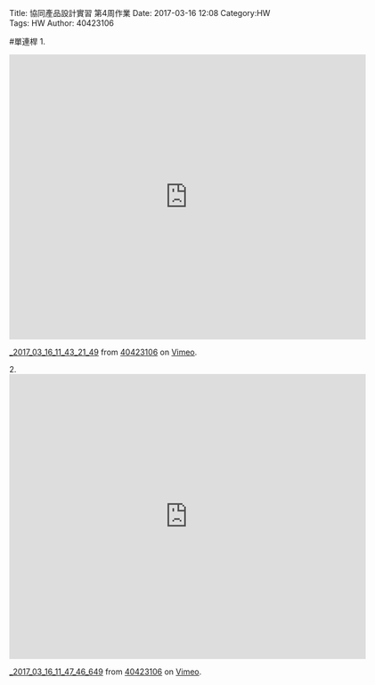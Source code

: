 Title: 協同產品設計實習 第4周作業
Date: 2017-03-16 12:08
Category:HW
Tags: HW
Author: 40423106 



<!-- PELICAN_END_SUMMARY -->


#單連桿
1.
<iframe src="https://player.vimeo.com/video/208603118" width="640" height="512" frameborder="0" webkitallowfullscreen mozallowfullscreen allowfullscreen></iframe>
<p><a href="https://vimeo.com/208603118">_2017_03_16_11_43_21_49</a> from <a href="https://vimeo.com/user45854799">40423106</a> on <a href="https://vimeo.com">Vimeo</a>.</p>
2.
<iframe src="https://player.vimeo.com/video/208603167" width="640" height="512" frameborder="0" webkitallowfullscreen mozallowfullscreen allowfullscreen></iframe>
<p><a href="https://vimeo.com/208603167">_2017_03_16_11_47_46_649</a> from <a href="https://vimeo.com/user45854799">40423106</a> on <a href="https://vimeo.com">Vimeo</a>.</p>
